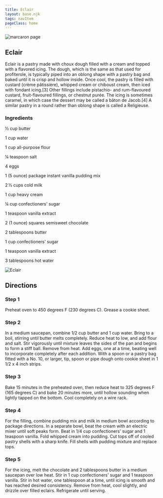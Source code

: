 ```yaml
---
title: Eclair
layout: base.njk
tags: navItem
pageClass: home
---
```

<main>
  <body>
  <section class="recipeherobanner">
    <img src="https://place-hold.it/800x500.jpg" alt="marcaron page">
    <div class="recipeheretext w50">
    <h1> Eclair</h1>
    <p> Eclair is a pastry made with choux dough filled with a cream and topped with a flavored icing. The dough, which is the same as that used for profiterole, is typically piped into an oblong shape with a pastry bag and baked until it is crisp and hollow inside. Once cool, the pastry is filled with custard (crème pâtissière), whipped cream or chiboust cream, then iced with fondant icing.[3] Other fillings include pistachio- and rum-flavoured custard, fruit-flavoured fillings, or chestnut purée. The icing is sometimes caramel, in which case the dessert may be called a bâton de Jacob.[4] A similar pastry in a round rather than oblong shape is called a Religieuse.</p>
    </div>
  </section>
<!-- steps-->
<section class="step">
    <div class="stepdescription">
      <h3>Ingredients</h3>
      <p>½ cup butter</p>
      <p>1 cup water</p>
      <p>1 cup all-purpose flour </p>
      <p>¼ teaspoon salt</p>
      <p>4 eggs</p>
      <p>1 (5 ounce) package instant vanilla pudding mix</p>
      <p>2 ½ cups cold milk</p>
      <p>1 cup heavy cream</p>
      <p>¼ cup confectioners' sugar</p>
      <p>1 teaspoon vanilla extract</p>
      <p>2 (1 ounce) squares semisweet chocolate</p>
      <p>2 tablespoons butter</p>
      <p>1 cup confectioners' sugar</p>
      <p>1 teaspoon vanilla extract</p>
      <p>3 tablespoons hot water</p>
    </div>
    <div class="recipeimg">
      <img src="https://place-hold.it/800x500.jpg" alt="Eclair">
    </div>
    
  </section>
   <section class="directions">
      <h1>Directions</h1>
      <div class="steplayout">
      <h3 class="w30">Step 1</h3>
      <p class="w70">Preheat oven to 450 degrees F (230 degrees C). Grease a cookie sheet.</p>
      </div>
      <div class="steplayout">
       <h3 class="w30" >Step 2</h3>
       <p class="w50">In a medium saucepan, combine 1/2 cup butter and 1 cup water. Bring to a boil, stirring until butter melts completely. Reduce heat to low, and add flour and salt. Stir vigorously until mixture leaves the sides of the pan and begins to form a stiff ball. Remove from heat. Add eggs, one at a time, beating well to incorporate completely after each addition. With a spoon or a pastry bag fitted with a No. 10, or larger, tip, spoon or pipe dough onto cookie sheet in 1 1/2 x 4 inch strips.</p>
      </div>
      <div class="steplayout">
       <h3 class="w30">Step 3</h3>
       <p class="w50">Bake 15 minutes in the preheated oven, then reduce heat to 325 degrees F (165 degrees C) and bake 20 minutes more, until hollow sounding when lightly tapped on the bottom. Cool completely on a wire rack.</p>
      </div>
      <div class="steplayout">
         <h3 class="w30">Step 4</h3>
         <p class="w50">For the filling, combine pudding mix and milk in medium bowl according to package directions. In a separate bowl, beat the cream with an electric mixer until soft peaks form. Beat in 1/4 cup confectioners' sugar and 1 teaspoon vanilla. Fold whipped cream into pudding. Cut tops off of cooled pastry shells with a sharp knife. Fill shells with pudding mixture and replace tops.</p>
        </div>
      <div class="steplayout">
          <h3 class="w30">Step 5</h3>
          <p class="w70">For the icing, melt the chocolate and 2 tablespoons butter in a medium saucepan over low heat. Stir in 1 cup confectioners' sugar and 1 teaspoon vanilla. Stir in hot water, one tablespoon at a time, until icing is smooth and has reached desired consistency. Remove from heat, cool slightly, and drizzle over filled eclairs. Refrigerate until serving.</p>
      </div>
      </section>
  
  </body>
</main>